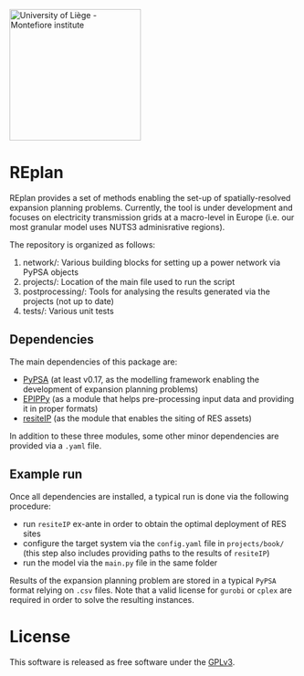 <a href="https://www.montefiore.uliege.be/"><img src="https://www.montefiore.uliege.be/upload/docs/image/svg-xml/2019-04/montefiore_institute.svg" alt="University of Liège - Montefiore institute" width="230px"></a>


# REplan

REplan provides a set of methods enabling the set-up of spatially-resolved expansion planning problems.
Currently, the tool is under development and focuses on electricity transmission grids at a macro-level in Europe (i.e. our most granular model uses NUTS3 adminisrative regions).

The repository is organized as follows:

1. network/: Various building blocks for setting up a power network via PyPSA objects
2. projects/: Location of the main file used to run the script
3. postprocessing/: Tools for analysing the results generated via the projects (not up to date)
4. tests/: Various unit tests

## Dependencies

The main dependencies of this package are:

- [PyPSA](https://github.com/PyPSA/PyPSA) (at least v0.17, as the modelling framework enabling the development of expansion planning problems)
- [EPIPPy](https://github.com/montefesp/EPIPPy) (as a module that helps pre-processing input data and providing it in proper formats)
- [resiteIP](https://github.com/dcradu/resite_ip/tree/feature-book) (as the module that enables the siting of RES assets)

In addition to these three modules, some other minor dependencies are provided via a `.yaml` file.

## Example run

Once all dependencies are installed, a typical run is done via the following procedure:

- run `resiteIP` ex-ante in order to obtain the optimal deployment of RES sites
- configure the target system via the `config.yaml` file in `projects/book/` (this step also includes providing paths to the results of `resiteIP`)
- run the model via the `main.py` file in the same folder

Results of the expansion planning problem are stored in a typical `PyPSA` format relying on `.csv` files. Note that a valid license for `gurobi` or `cplex` are required in order to solve the resulting instances.

# License
This software is released as free software under the [GPLv3](http://www.gnu.org/licenses/gpl-3.0.en.html).
